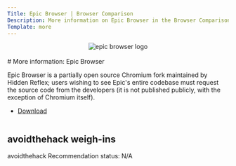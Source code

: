 ```yaml
---
Title: Epic Browser | Browser Comparison
Description: More information on Epic Browser in the Browser Comparison Tool
Template: more
---
```


<center><img src="%assets_url%/logos/epicbrowserlogo.png" alt="epic browser logo" class="browser-img"></center>

<br>
<div class="column" markdown="1">
# More information: Epic Browser

Epic Browser is a partially open source Chromium fork maintained by Hidden Reflex; users wishing to see Epic's entire codebase must request the source code from the developers (it is not published publicly, with the exception of Chromium itself).

* [Download](https://epicbrowser.com/)

</div>

<div class="column" markdown="1">
<div class="card" markdown="1">

## avoidthehack weigh-ins

avoidthehack Recommendation status: N/A

</div>
</div>
</div>
